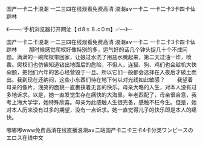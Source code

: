 国产一卡二卡浪潮
一二三四在线观看免费高清
浪潮a∨一卡二
一卡二卡3卡四卡仙踪林


《——✅手机浏览器打开网沚【ｄ8ｓ８.c０m】✅—》--

国产一卡二卡浪潮
一二三四在线观看免费高清
浪潮a∨一卡二
一卡二卡3卡四卡仙踪林
　　那时候感觉爬杈好像特别的多，运气好的话几个钟头捉几十个不成问题。满满的一碗爬杈带回家，让娘过水洗了用盐水腌起来，第二天过油一炸，喷香。爬杈们也仿佛知道钻出地面后的危险，不但人，连猫、狗、鸡们也会趁机大快朵颐，把他们六年的苦心经营毁于一旦。所以它们一般都会选择在入夜后才破土而出。我到现在还纳闷，这些小东西们待在地下何以对光线如此敏感？
　　我望着母亲的像片，浅笑的面貌一直裹挟着无言的快乐。母亲大略的人生，对本人没有过多地诉求。以是，她一直发觉生存在痛快的大海里。年老匹配了，母亲很合意，我考上海大学学，她特殊欣喜。母亲为此感触人生很完备，感触不枉今生。但是，她对本人历来没有过多的期望，没有一点诉求。她一直觉得儿子的快乐即是本人的痛快。





嘟嘟嘟www免费高清在线直播浪潮a∨二站国产卡二卡三卡4卡分类ワンピースのエロス在线中文
